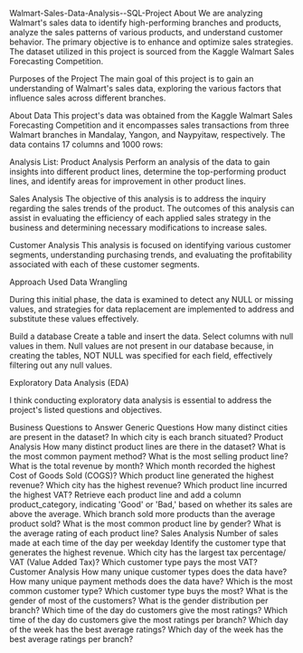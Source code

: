 Walmart-Sales-Data-Analysis--SQL-Project
About
We are analyzing Walmart's sales data to identify high-performing branches and products, analyze the sales patterns of various products, and understand customer behavior. The primary objective is to enhance and optimize sales strategies. The dataset utilized in this project is sourced from the Kaggle Walmart Sales Forecasting Competition.

Purposes of the Project
The main goal of this project is to gain an understanding of Walmart's sales data, exploring the various factors that influence sales across different branches.

About Data
This project's data was obtained from the Kaggle Walmart Sales Forecasting Competition and it encompasses sales transactions from three Walmart branches in Mandalay, Yangon, and Naypyitaw, respectively. The data contains 17 columns and 1000 rows:


Analysis List:
Product Analysis
Perform an analysis of the data to gain insights into different product lines, determine the top-performing product lines, and identify areas for improvement in other product lines.

Sales Analysis
The objective of this analysis is to address the inquiry regarding the sales trends of the product. The outcomes of this analysis can assist in evaluating the efficiency of each applied sales strategy in the business and determining necessary modifications to increase sales.

Customer Analysis
This analysis is focused on identifying various customer segments, understanding purchasing trends, and evaluating the profitability associated with each of these customer segments.

Approach Used
Data Wrangling

During this initial phase, the data is examined to detect any NULL or missing values, and strategies for data replacement are implemented to address and substitute these values effectively.

Build a database
Create a table and insert the data.
Select columns with null values in them. Null values are not present in our database because, in creating the tables, NOT NULL was specified for each field, effectively filtering out any null values.

Exploratory Data Analysis (EDA)

I think conducting exploratory data analysis is essential to address the project's listed questions and objectives.

Business Questions to Answer
Generic Questions
How many distinct cities are present in the dataset?
In which city is each branch situated?
Product Analysis
How many distinct product lines are there in the dataset?
What is the most common payment method?
What is the most selling product line?
What is the total revenue by month?
Which month recorded the highest Cost of Goods Sold (COGS)?
Which product line generated the highest revenue?
Which city has the highest revenue?
Which product line incurred the highest VAT?
Retrieve each product line and add a column product_category, indicating 'Good' or 'Bad,' based on whether its sales are above the average.
Which branch sold more products than the average product sold?
What is the most common product line by gender?
What is the average rating of each product line?
Sales Analysis
Number of sales made at each time of the day per weekday
Identify the customer type that generates the highest revenue.
Which city has the largest tax percentage/ VAT (Value Added Tax)?
Which customer type pays the most VAT?
Customer Analysis
How many unique customer types does the data have?
How many unique payment methods does the data have?
Which is the most common customer type?
Which customer type buys the most?
What is the gender of most of the customers?
What is the gender distribution per branch?
Which time of the day do customers give the most ratings?
Which time of the day do customers give the most ratings per branch?
Which day of the week has the best average ratings?
Which day of the week has the best average ratings per branch?
